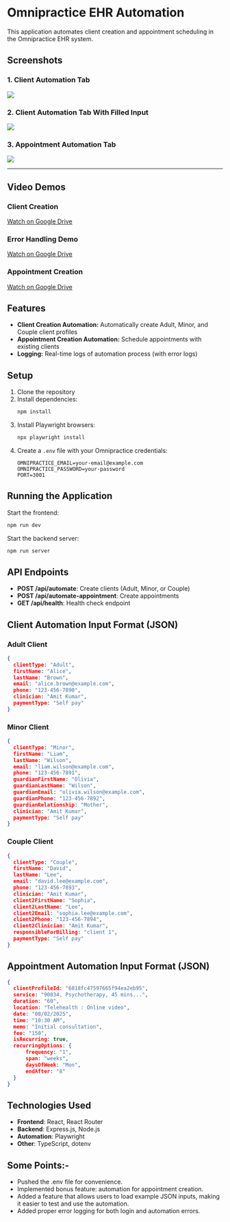 # Omnipractice EHR Automation

This application automates client creation and appointment scheduling in the Omnipractice EHR system.

## Screenshots

### 1. Client Automation Tab
![](https://drive.google.com/uc?export=view&id=1f_-zHLOe-AaiZ_P-m4Xz90VG-qzH4gPA)

### 2. Client Automation Tab With Filled Input
![](https://drive.google.com/uc?export=view&id=1UN3hXcE8SCQIj4e-6SSoNj7s7CsmLwRy)

### 3. Appointment Automation Tab
![](https://drive.google.com/uc?export=view&id=1vkWt8uPdJ_l18AsAIxGxo9K8WuKBQF4T)

---

## Video Demos

### Client Creation
[Watch on Google Drive](https://drive.google.com/file/d/1ddgu0tckZ0VxVhZZ-sRAsyqkiiKHTcAo/view?usp=drive_link)

### Error Handling Demo
[Watch on Google Drive](https://drive.google.com/file/d/1vbeGcT-F7EhryTcVkUtWrtmGKA60I5yL/view?usp=drive_link)

### Appointment Creation
[Watch on Google Drive](https://drive.google.com/file/d/1oWkR871fJZjtWGSXKD4oh4xZ3gke-Ic-/view?usp=drive_link)


## Features

- **Client Creation Automation:** Automatically create Adult, Minor, and Couple client profiles
- **Appointment Creation Automation:** Schedule appointments with existing clients
- **Logging:** Real-time logs of automation process (with error logs)

## Setup

1. Clone the repository
2. Install dependencies:
   ```bash
   npm install
   ```
3. Install Playwright browsers:
   ```bash
   npx playwright install
   ```
4. Create a `.env` file with your Omnipractice credentials:
   ```
   OMNIPRACTICE_EMAIL=your-email@example.com
   OMNIPRACTICE_PASSWORD=your-password
   PORT=3001
   ```

## Running the Application

Start the frontend:

```bash
npm run dev
```

Start the backend server:

```bash
npm run server
```

## API Endpoints

- **POST /api/automate**: Create clients (Adult, Minor, or Couple)
- **POST /api/automate-appointment**: Create appointments
- **GET /api/health**: Health check endpoint

## Client Automation Input Format (JSON)

### Adult Client
```json
{
  clientType: "Adult",
  firstName: "Alice",
  lastName: "Brown",
  email: "alice.brown@example.com",
  phone: "123-456-7890",
  clinician: "Amit Kumar",
  paymentType: "Self pay"
}
```

### Minor Client
```json
{
  clientType: "Minor",
  firstName: "Liam",
  lastName: "Wilson",
  email: "liam.wilson@example.com",
  phone: "123-456-7891",
  guardianFirstName: "Olivia",
  guardianLastName: "Wilson",
  guardianEmail: "olivia.wilson@example.com",
  guardianPhone: "123-456-7892",
  guardianRelationship: "Mother",
  clinician: "Amit Kumar",
  paymentType: "Self pay"
}
```

### Couple Client
```json
{
  clientType: "Couple",
  firstName: "David",
  lastName: "Lee",
  email: "david.lee@example.com",
  phone: "123-456-7893",
  clinician: "Amit Kumar",
  client2FirstName: "Sophia",
  client2LastName: "Lee",
  client2Email: "sophia.lee@example.com",
  client2Phone: "123-456-7894",
  client2Clinician: "Amit Kumar",
  responsibleForBilling: "client 1",
  paymentType: "Self pay"
}
```

## Appointment Automation Input Format (JSON)

```json
{
  clientProfileId: "6818fc47597665f94ea2eb95",
  service: "90834, Psychotherapy, 45 mins...",
  duration: "60",
  location: "Telehealth : Online video",
  date: "08/02/2025",
  time: "10:30 AM",
  memo: "Initial consultation",
  fee: "150",
  isRecurring: true,
  recurringOptions: {
      frequency: "1",
      span: "weeks",
      daysOfWeek: "Mon",
      endAfter: "8"
  }
}
```

## Technologies Used

- **Frontend**: React, React Router
- **Backend**: Express.js, Node.js
- **Automation**: Playwright
- **Other**: TypeScript, dotenv

## Some Points:-

- Pushed the .env file for convenience.
- Implemented bonus feature: automation for appointment creation.
- Added a feature that allows users to load example JSON inputs, making it easier to test and use the automation.
- Added proper error logging for both login and automation errors.